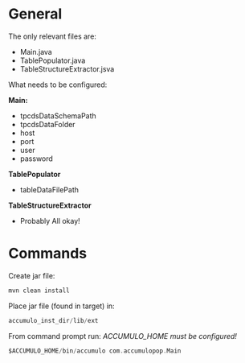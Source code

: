 # General

The only relevant files are:

- Main.java
- TablePopulator.java
- TableStructureExtractor.jsva

What needs to be configured:

********Main:********

- tpcdsDataSchemaPath
- tpcdsDataFolder
- host
- port
- user
- password

****************************TablePopulator****************************

- tableDataFilePath

**********************************************TableStructureExtractor**********************************************

- Probably All okay!

# Commands

Create jar file:

```c
mvn clean install
```

Place jar file (found in target) in:

```c
accumulo_inst_dir/lib/ext
```

From command prompt run:
*ACCUMULO_HOME must be configured!*

```c
$ACCUMULO_HOME/bin/accumulo com.accumulopop.Main
```